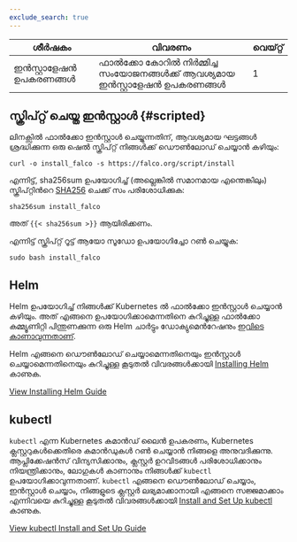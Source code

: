 ```yaml
---
exclude_search: true
---
```

| ശീർഷകം              | വിവരണം                                                       | വെയ്റ്റ് |
| ------------------- | ------------------------------------------------------------ | ----- |
| ഇൻസ്റ്റാളേഷൻ ഉപകരണങ്ങൾ | ഫാൽക്കോ കോറിൽ നിർമ്മിച്ച സംയോജനങ്ങൾക്ക് ആവശ്യമായ ഇൻസ്റ്റാളേഷൻ ഉപകരണങ്ങൾ | 1     |



## **സ്ക്രിപ്റ്റ് ചെയ്ത ഇൻസ്റ്റാൾ** **{#scripted}**

ലിനക്സിൽ ഫാൽക്കോ ഇൻസ്റ്റാൾ ചെയ്യുന്നതിന്, ആവശ്യമായ ഘട്ടങ്ങൾ ശ്രദ്ധിക്കുന്ന ഒരു ഷെൽ സ്ക്രിപ്റ്റ് നിങ്ങൾക്ക് ഡൌൺലോഡ് ചെയ്യാൻ കഴിയും:

```shell
curl -o install_falco -s https://falco.org/script/install
```

എന്നിട്ട്, sha256sum ഉപയോഗിച്ച് (അല്ലെങ്കിൽ സമാനമായ എന്തെങ്കിലും) സ്ക്രിപ്റ്റിൻറെ [SHA256](https://en.wikipedia.org/wiki/SHA-2) ചെക്ക് സം പരിശോധിക്കുക:

```shell
sha256sum install_falco
```

അത് `{{< sha256sum >}}` ആയിരിക്കണം.

എന്നിട്ട് സ്ക്രിപ്റ്റ് റൂട്ട് ആയോ സൂഡോ ഉപയോഗിച്ചോ റൺ ചെയ്യുക:

```shell
sudo bash install_falco
```

## Helm

Helm ഉപയോഗിച്ച് നിങ്ങൾക്ക് Kubernetes ൽ ഫാൽക്കോ ഇൻസ്റ്റാൾ ചെയ്യാൻ കഴിയും. അത് എങ്ങനെ ഉപയോഗിക്കാമെന്നതിനെ കുറിച്ചുള്ള ഫാൽക്കോ കമ്മ്യൂണിറ്റി പിന്തുണക്കുന്ന ഒരു Helm ചാർട്ടും ഡോക്യുമെൻറേഷനും [ഇവിടെ കാണാവുന്നതാണ്](https://github.com/falcosecurity/charts/tree/master/falco).

Helm എങ്ങനെ ഡൌൺലോഡ് ചെയ്യാമെന്നതിനെയും ഇൻസ്റ്റാൾ ചെയ്യാമെന്നതിനെയും കുറിച്ചുള്ള കൂടുതൽ വിവരങ്ങൾക്കായി [Installing Helm](https://helm.sh/docs/intro/install/) കാണുക.

<a class="btn btn-primary" href="https://helm.sh/docs/intro/install/" role="button" aria-label="View Installing Helm Guide">View Installing Helm Guide</a>

## kubectl

`kubectl` എന്ന Kubernetes കമാൻഡ് ലൈൻ ഉപകരണം, Kubernetes ക്ലസ്റ്ററുകൾക്കെതിരെ കമാൻഡുകൾ റൺ ചെയ്യാൻ നിങ്ങളെ അനുവദിക്കുന്നു. ആപ്ലിക്കേഷൻസ് വിന്യസിക്കാനും, ക്ലസ്റ്റർ ഉറവിടങ്ങൾ പരിശോധിക്കാനും നിയന്ത്രിക്കാനും, ലോഗുകൾ കാണാനും നിങ്ങൾക്ക് `kubectl` ഉപയോഗിക്കാവുന്നതാണ്.
`kubectl` എങ്ങനെ ഡൌൺലോഡ് ചെയ്യാം, ഇൻസ്റ്റാൾ ചെയ്യാം, നിങ്ങളുടെ ക്ലസ്റ്റർ ലഭ്യമാക്കാനായി എങ്ങനെ സജ്ജമാക്കാം എന്നിവയെ കുറിച്ചുള്ള കൂടുതൽ വിവരങ്ങൾക്കായി [Install and Set Up kubectl](https://kubernetes.io/docs/tasks/tools/install-kubectl/) കാണുക.

<a class="btn btn-primary" href="https://kubernetes.io/docs/tasks/tools/install-kubectl/" role="button" aria-label="View kubectl Install and Set Up Guide">View kubectl Install and Set Up Guide</a>
